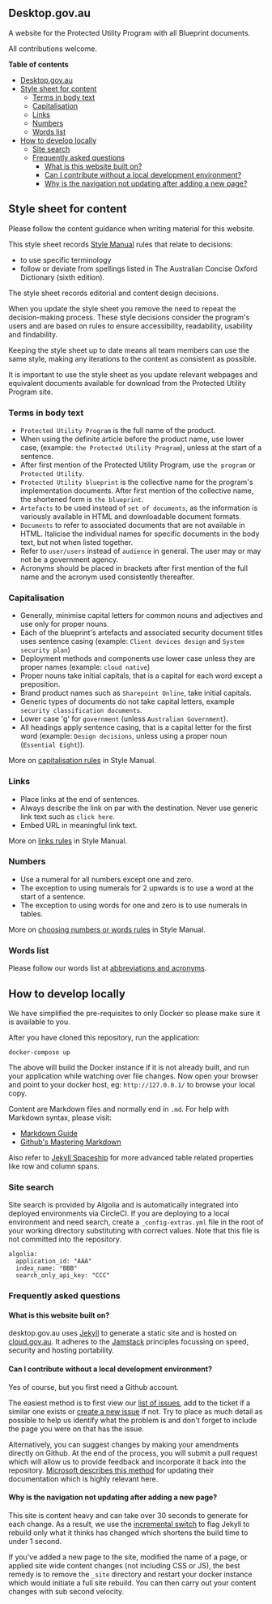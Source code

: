 ## Desktop.gov.au

A website for the Protected Utility Program with all Blueprint documents.

All contributions welcome.

**Table of contents**

- [Desktop.gov.au](#desktopgovau)
- [Style sheet for content](#style-sheet-for-content)
  - [Terms in body text](#terms-in-body-text)
  - [Capitalisation](#capitalisation)
  - [Links](#links)
  - [Numbers](#numbers)
  - [Words list](#words-list)
- [How to develop locally](#how-to-develop-locally)
  - [Site search](#site-search)
  - [Frequently asked questions](#frequently-asked-questions)
    - [What is this website built on?](#what-is-this-website-built-on)
    - [Can I contribute without a local development environment?](#can-i-contribute-without-a-local-development-environment)
    - [Why is the navigation not updating after adding a new page?](#why-is-the-navigation-not-updating-after-adding-a-new-page)

## Style sheet for content

Please follow the content guidance when writing material for this website.

This style sheet records [Style Manual](https://www.stylemanual.gov.au/) rules that relate to decisions:

* to use specific terminology
* follow or deviate from spellings listed in The Australian Concise Oxford Dictionary (sixth edition).

The style sheet records editorial and content design decisions.

When you update the style sheet you remove the need to repeat the decision-making process. These style decisions consider the program's users and are based on rules to ensure accessibility, readability, usability and findability.

Keeping the style sheet up to date means all team members can use the same style, making any iterations to the content as consistent as possible.

It is important to use the style sheet as you update relevant webpages and equivalent documents available for download from the Protected Utility Program site.

### Terms in body text

* `Protected Utility Program` is the full name of the product.
* When using the definite article before the product name, use lower case, (example: `the Protected Utility Program`), unless at the start of a sentence.
* After first mention of the Protected Utility Program, use `the program` or `Protected Utility`.
* `Protected Utility blueprint` is the collective name for the program's implementation documents. After first mention of the collective name, the shortened form is `the blueprint`.
* `Artefacts` to be used instead of `set of documents`, as the information is variously available in HTML and downloadable document formats.
* `Documents` to refer to associated documents that are not available in HTML. Italicise the individual names for specific documents in the body text, but not when listed together.
* Refer to `user/users` instead of `audience` in general. The user may or may not be a government agency.
* Acronyms should be placed in brackets after first mention of the full name and the acronym used consistently thereafter.

### Capitalisation

* Generally, minimise capital letters for common nouns and adjectives and use only for proper nouns.
* Each of the blueprint's artefacts and associated security document titles uses sentence casing (example: `Client devices design` and `System security plan`)
* Deployment methods and components use lower case unless they are proper names (example: `cloud native`)
* Proper nouns take initial capitals, that is a capital for each word except a preposition.
* Brand product names such as `Sharepoint Online`, take initial capitals.
* Generic types of documents do not take capital letters, example `security classification documents`.
* Lower case 'g' for `government` (unless `Australian Government`).
* All headings apply sentence casing, that is a capital letter for the first word (example: `Design decisions`, unless using a proper noun (`Essential Eight`)).

More on [capitalisation rules](https://www.stylemanual.gov.au/style-rules-and-conventions/general-conventions-editing-and-proofreading/punctuation-and-capitalisation) in Style Manual.

### Links

* Place links at the end of sentences.
* Always describe the link on par with the destination. Never use generic link text such as `click here`.
* Embed URL in meaningful link text.

More on [links rules](https://www.stylemanual.gov.au/format-writing-and-structure/structure/links) in Style Manual.

### Numbers

* Use a numeral for all numbers except one and zero.
* The exception to using numerals for 2 upwards is to use a word at the start of a sentence.
* The exception to using words for one and zero is to use numerals in tables.

More on [choosing numbers or words rules](https://www.stylemanual.gov.au/style-rules-and-conventions/numbers-and-measurements/choosing-numerals-or-words) in Style Manual.

### Words list

Please follow our words list at [abbreviations and acronyms](blueprint/abbr-acronyms.md).

## How to develop locally

We have simplified the pre-requisites to only Docker so please make sure it is available to you.

After you have cloned this repository, run the application:

```docker-compose up```

The above will build the Docker instance if it is not already built, and run your application while watching over file changes. Now open your browser and point to your docker host, eg: `http://127.0.0.1/` to browse your local copy.

Content are Markdown files and normally end in `.md`. For help with Markdown syntax, please visit:

* [Markdown Guide](https://www.markdownguide.org/basic-syntax/)
* [Github's Mastering Markdown](https://guides.github.com/features/mastering-markdown/)

Also refer to [Jekyll Spaceship](https://github.com/jeffreytse/jekyll-spaceship#1-table-usage) for more advanced table related properties like row and column spans.

### Site search

Site search is provided by Algolia and is automatically integrated into deployed environments via CircleCI. If you are deploying to a local environment and need search, create a `_config-extras.yml` file in the root of your working directory substituting with correct values. Note that this file is not committed into the repository.

```
algolia:
  application_id: "AAA"
  index_name: "BBB"
  search_only_api_key: "CCC"
```

### Frequently asked questions

#### What is this website built on?

desktop.gov.au uses [Jekyll](https://jekyllrb.com/) to generate a static site and is hosted on [cloud.gov.au](https://cloud.gov.au/). It adheres to the [Jamstack](https://jamstack.org/) principles focussing on speed, security and hosting portability.

#### Can I contribute without a local development environment?

Yes of course, but you first need a Github account.

The easiest method is to first view our [list of issues](https://github.com/govau/desktop.gov.au/issues), add to the ticket if a similar one exists or [create a new issue](https://github.com/govau/desktop.gov.au/issues/new) if not. Try to place as much detail as possible to help us identify what the problem is and don't forget to include the page you were on that has the issue.

Alternatively, you can suggest changes by making your amendments directly on Github. At the end of the process, you will submit a pull request which will allow us to provide feedback and incorporate it back into the repository. [Microsoft describes this method](https://github.com/MicrosoftDocs/microsoft-365-docs#overview) for updating their documentation which is highly relevant here.

#### Why is the navigation not updating after adding a new page?

This site is content heavy and can take over 30 seconds to generate for each change. As a result, we use the [incremental switch](https://jekyllrb.com/docs/configuration/incremental-regeneration/#incremental-regeneration) to flag Jekyll to rebuild only what it thinks has changed which shortens the build time to under 1 second.

If you've added a new page to the site, modified the name of a page, or applied site wide content changes (not including CSS or JS), the best remedy is to remove the `_site` directory and restart your docker instance which would initiate a full site rebuild. You can then carry out your content changes with sub second velocity.
